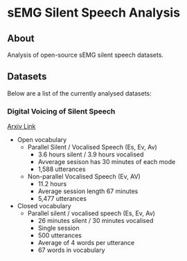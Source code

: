 # sEMG Silent Speech Analysis

## About

Analysis of open-source sEMG silent speech datasets.

## Datasets

Below are a list of the currently analysed datasets:

### Digital Voicing of Silent Speech

[Arxiv Link](https://arxiv.org/pdf/2010.02960.pdf)

- Open vocabulary
    - Parallel Silent / Vocalised Speech (Es, Ev, Av)
        - 3.6 hours silent / 3.9 hours vocalised
        - Avverage sesison has 30 minutes of each mode
        - 1,588 utterances
    - Non-parallel Vocalised Speech (Ev, AV)
        - 11.2 hours
        - Average session length 67 minutes
        - 5,477 utterances
- Closed vocabulary
    - Parallel silent / vocalised speech (Es, Ev, Av)
        - 26 minutes silent / 30 minutes vocalised
        - Single session
        - 500 utterances
        - Average of 4 words per utterance
        - 67 words in vocabulary